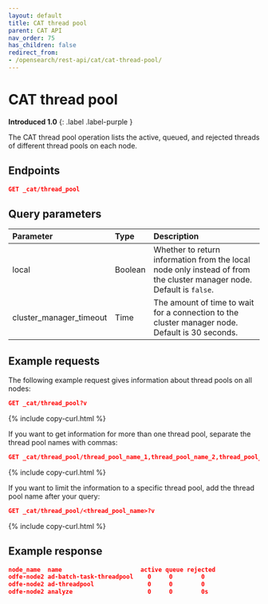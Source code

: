 ```yaml
---
layout: default
title: CAT thread pool
parent: CAT API
nav_order: 75
has_children: false
redirect_from:
- /opensearch/rest-api/cat/cat-thread-pool/
---
```


# CAT thread pool
**Introduced 1.0**
{: .label .label-purple }

The CAT thread pool operation lists the active, queued, and rejected threads of different thread pools on each node.


## Endpoints

```json
GET _cat/thread_pool
```

## Query parameters

Parameter | Type | Description
:--- | :--- | :---
local | Boolean | Whether to return information from the local node only instead of from the cluster manager node. Default is `false`.
cluster_manager_timeout | Time | The amount of time to wait for a connection to the cluster manager node. Default is 30 seconds.

## Example requests

The following example request gives information about thread pools on all nodes:

```json
GET _cat/thread_pool?v
```
{% include copy-curl.html %}

If you want to get information for more than one thread pool, separate the thread pool names with commas:

```json
GET _cat/thread_pool/thread_pool_name_1,thread_pool_name_2,thread_pool_name_3
```
{% include copy-curl.html %}

If you want to limit the information to a specific thread pool, add the thread pool name after your query:

```json
GET _cat/thread_pool/<thread_pool_name>?v
```
{% include copy-curl.html %}


## Example response

```json
node_name  name                      active queue rejected
odfe-node2 ad-batch-task-threadpool    0     0        0
odfe-node2 ad-threadpool               0     0        0
odfe-node2 analyze                     0     0        0s
```
